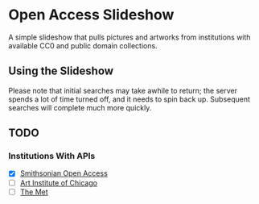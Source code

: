 # Open Access Slideshow

A simple slideshow that pulls pictures and artworks from institutions with available CC0 and public domain collections.

## Using the Slideshow

Please note that initial searches may take awhile to return; the server spends a lot of time turned off, and it needs to spin back up. Subsequent searches will complete much more quickly.

## TODO

### Institutions With APIs

- [x] [Smithsonian Open Access](https://www.si.edu/OpenAccess)
- [ ] [Art Institute of Chicago](https://www.artic.edu/open-access/open-access-images)
- [ ] [The Met](https://metmuseum.github.io/)
